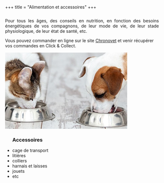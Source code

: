 +++
title = "Alimentation et accessoires"
+++

<div class="row" style="display: flex;align-items: center;flex-wrap: wrap;">
  <div class="col-sm-4">
    <p style="text-align:justify">Pour tous les âges, des conseils en nutrition, en fonction des besoins énergétiques de vos compagnons, de leur mode de vie, de leur stade physiologique, de leur état de santé, etc.</p>
    <p>Vous pouvez commander en ligne sur le site <a href="https://www.chronovet.fr">Chronovet</a> et venir récupérer vos commandes en Click & Collect.</p>
  </div>
  <div class="col-sm-4">
    <img class="img-responsive" src="/img/gamelle.png" alt="">
  </div>
  <div class="col-sm-4">
    <ul>
      <h3>Accessoires</h3>
      <li>cage de transport</li>
      <li>litières</li>
      <li>colliers</li>
      <li>harnais et laisses</li>
      <li>jouets</li>
      <li>etc</li>
    </ul>
  </div>
</div>
<br>